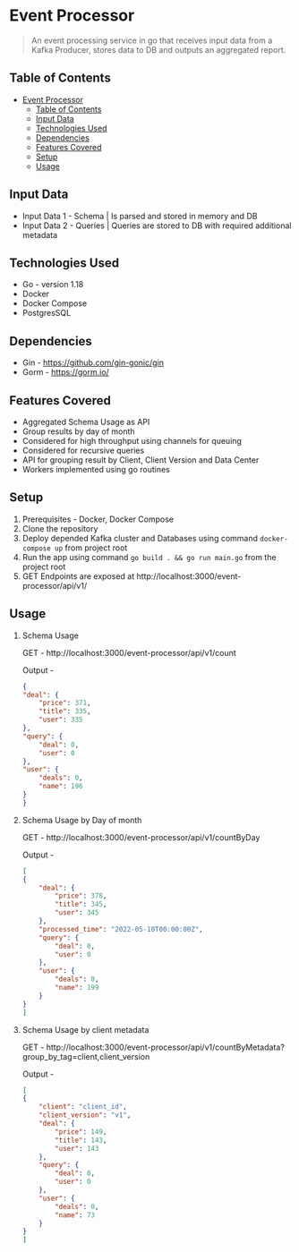 # Event Processor
> An event processing service in go that receives input data from a Kafka Producer, stores data to DB and outputs an aggregated report.

## Table of Contents
- [Event Processor](#event-processor)
  - [Table of Contents](#table-of-contents)
  - [Input Data](#input-data)
  - [Technologies Used](#technologies-used)
  - [Dependencies](#dependencies)
  - [Features Covered](#features-covered)
  - [Setup](#setup)
  - [Usage](#usage)


## Input Data
- Input Data 1 - Schema | Is parsed and stored in memory and DB 
- Input Data 2 - Queries | Queries are stored to DB with required additional metadata

## Technologies Used
- Go - version 1.18
- Docker
- Docker Compose
- PostgresSQL

## Dependencies
- Gin - https://github.com/gin-gonic/gin
- Gorm - https://gorm.io/

## Features Covered
- Aggregated Schema Usage as API
- Group results by day of month
- Considered for high throughput using channels for queuing
- Considered for recursive queries
- API for grouping result by Client, Client Version and Data Center
- Workers implemented using go routines

## Setup
1.  Prerequisites - Docker, Docker Compose
2.  Clone the repository
3.  Deploy depended Kafka cluster and Databases using command `docker-compose up` from project root
4.  Run the app using command `go build . && go run main.go` from the project root
5.  GET Endpoints are exposed at http://localhost:3000/event-processor/api/v1/ 

## Usage

1.  Schema Usage
   
    GET - http://localhost:3000/event-processor/api/v1/count

    Output - 
    ```json
    {
    "deal": {
        "price": 371,
        "title": 335,
        "user": 335
    },
    "query": {
        "deal": 0,
        "user": 0
    },
    "user": {
        "deals": 0,
        "name": 196
    }
    }
    ```
2.  Schema Usage by Day of month
   
    GET - http://localhost:3000/event-processor/api/v1/countByDay

    Output - 
    ```json
    [
    {
        "deal": {
            "price": 378,
            "title": 345,
            "user": 345
        },
        "processed_time": "2022-05-10T00:00:00Z",
        "query": {
            "deal": 0,
            "user": 0
        },
        "user": {
            "deals": 0,
            "name": 199
        }
    }
    ]
    ```

3.  Schema Usage by client metadata
   
    GET - http://localhost:3000/event-processor/api/v1/countByMetadata?group_by_tag=client,client_version

    Output - 
    ```json
    [
    {
        "client": "client_id",
        "client_version": "v1",
        "deal": {
            "price": 149,
            "title": 143,
            "user": 143
        },
        "query": {
            "deal": 0,
            "user": 0
        },
        "user": {
            "deals": 0,
            "name": 73
        }
    }
    ]
    ```
   